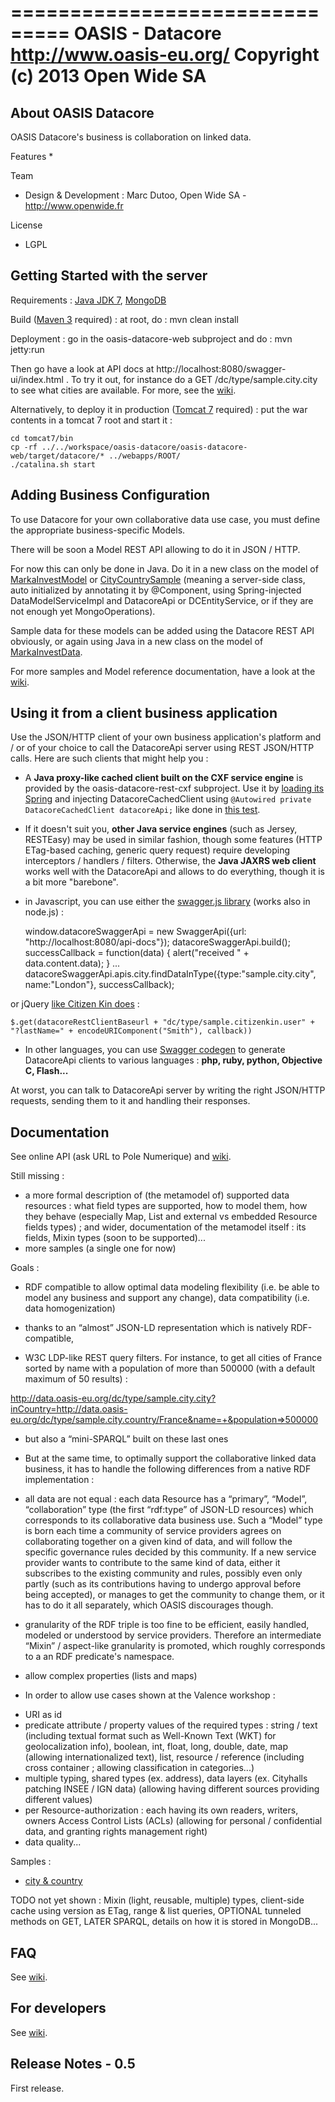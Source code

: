 ===============================
OASIS - Datacore
http://www.oasis-eu.org/
Copyright (c) 2013 Open Wide SA
===============================


About OASIS Datacore
--------------------

OASIS Datacore's business is collaboration on linked data.

Features
   * 

Team
   * Design & Development : Marc Dutoo, Open Wide SA - http://www.openwide.fr

License
   * LGPL


Getting Started with the server
-------------------------------

Requirements : [Java JDK 7](http://www.oracle.com/technetwork/java/javase/downloads/jdk7-downloads-1880260.html), [MongoDB](http://docs.mongodb.org/manual/installation/)

Build ([Maven 3](http://maven.apache.org/download.cgi) required) : at root, do : mvn clean install

Deployment : go in the oasis-datacore-web subproject and do : mvn jetty:run

Then go have a look at API docs at http://localhost:8080/swagger-ui/index.html . To try it out, for instance do a GET /dc/type/sample.city.city to see what cities are available. For more, see the [wiki](https://github.com/pole-numerique/oasis-datacore/wiki).

Alternatively, to deploy it in production ([Tomcat 7](http://tomcat.apache.org/download-70.cgi) required) : put the war contents in a tomcat 7 root and start it :

    cd tomcat7/bin
    cp -rf ../../workspace/oasis-datacore/oasis-datacore-web/target/datacore/* ../webapps/ROOT/
    ./catalina.sh start


Adding Business Configuration
-----------------------------

To use Datacore for your own collaborative data use case, you must define the appropriate business-specific Models.

There will be soon a Model REST API allowing to do it in JSON / HTTP.

For now this can only be done in Java. Do it in a new class on the model of [MarkaInvestModel](https://github.com/pole-numerique/oasis-datacore/blob/master/oasis-datacore-core/src/main/java/org/oasis/datacore/core/sample/MarkaInvestModel.java) or [CityCountrySample](https://github.com/pole-numerique/oasis-datacore/blob/master/oasis-datacore-core/src/main/java/org/oasis/datacore/core/sample/CityCountrySample.java) (meaning a server-side class, auto initialized by annotating it by @Component, using Spring-injected DataModelServiceImpl and DatacoreApi or DCEntityService, or if they are not enough yet MongoOperations).

Sample data for these models can be added using the Datacore REST API obviously, or again using Java in a new class on the model of [MarkaInvestData](https://github.com/pole-numerique/oasis-datacore/blob/master/oasis-datacore-core/src/main/java/org/oasis/datacore/core/sample/MarkaInvestData.java).

For more samples and Model reference documentation, have a look at the [wiki](https://github.com/pole-numerique/oasis-datacore/wiki).


Using it from a client business application
-------------------------------------------

Use the JSON/HTTP client of your own business application's platform and / or of your choice to call the DatacoreApi server using REST JSON/HTTP calls. Here are such clients that might help you :

- A **Java proxy-like cached client built on the CXF service engine** is provided by the oasis-datacore-rest-cxf subproject. Use it by [loading its Spring](https://github.com/pole-numerique/oasis-datacore/blob/master/oasis-datacore-rest-cxf/src/main/resources/oasis-datacore-rest-client-context.xml) and injecting DatacoreCachedClient using ```@Autowired private DatacoreCachedClient datacoreApi;``` like done in [this test](https://github.com/pole-numerique/oasis-datacore/blob/master/oasis-datacore-rest-cxf/src/test/java/org/oasis/datacore/rest/api/client/DatacoreApiCXFClientTest.java).

- If it doesn't suit you, **other Java service engines** (such as Jersey, RESTEasy) may be used in similar fashion, though some features (HTTP ETag-based caching, generic query request) require developing interceptors / handlers / filters. Otherwise, the **Java JAXRS web client** works well with the DatacoreApi and allows to do everything, though it is a bit more "barebone".

- in Javascript, you can use either the [swagger.js library](https://github.com/wordnik/swagger-js) (works also in node.js) :

    window.datacoreSwaggerApi = new SwaggerApi({url: "http://localhost:8080/api-docs"});
    datacoreSwaggerApi.build();
    successCallback = function(data) { alert("received " + data.content.data); }
    ...
    datacoreSwaggerApi.apis.city.findDataInType({type:"sample.city.city", name:"London"},  successCallback);

or jQuery [like Citizen Kin does](https://github.com/pole-numerique/oasis-gru/blob/master/oasis-gru-parent/oasis-gru-webapps/oasis-gru-webapps-back/src/main/webapp/WEB-INF/jsp/permissions.jsp) :

    $.get(datacoreRestClientBaseurl + "dc/type/sample.citizenkin.user" + "?lastName=" + encodeURIComponent("Smith"), callback))

- In other languages, you can use [Swagger codegen](https://github.com/wordnik/swagger-codegen) to generate DatacoreApi clients to various languages : **php, ruby, python, Objective C, Flash...**

At worst, you can talk to DatacoreApi server by writing the right JSON/HTTP requests, sending them to it and handling their responses.


Documentation
--------------

See online API (ask URL to Pole Numerique) and [wiki](https://github.com/pole-numerique/oasis-datacore/wiki).

Still missing :

* a more formal description of (the metamodel of) supported data resources : what field types are supported, how to model them, how they behave (especially Map, List and external vs embedded Resource fields types) ; and wider, documentation of the metamodel itself : its fields, Mixin types (soon to be supported)...
* more samples (a single one for now)


Goals :

* RDF compatible
to allow optimal data modeling flexibility (i.e. be able to model any business and support any change), data compatibility (i.e. data homogenization)

 - thanks to an “almost” JSON-LD representation which is natively RDF-compatible,

 - W3C LDP-like REST query filters. For instance, to get all cities of France sorted by name with a population of more than 500000 (with a default maximum of 50 results) :

http://data.oasis-eu.org/dc/type/sample.city.city?inCountry=http://data.oasis-eu.org/dc/type/sample.city.country/France&name=+&population=>500000

 - but also a “mini-SPARQL” built on these last ones


* But at the same time, to optimally support the collaborative linked data business, it has to handle the following differences from a native RDF implementation :

 - all data are not equal : each data Resource has a “primary”, “Model”, “collaboration” type (the first “rdf:type” of JSON-LD resources) which corresponds to its collaborative data business use. Such a “Model” type is born each time a community of service providers agrees on collaborating together on a given kind of data, and will follow the specific governance rules decided by this community. If a new service provider wants to contribute to the same kind of data, either it subscribes to the existing community and rules, possibly even only partly (such as its contributions having to undergo approval before being accepted), or manages to get the community to change them, or it has to do it all separately, which OASIS discourages though. 

 - granularity of the RDF triple is too fine to be efficient, easily handled, modeled or understood by service providers. Therefore an intermediate “Mixin” / aspect-like granularity is promoted, which roughly corresponds to a an RDF predicate's namespace.

 - allow complex properties (lists and maps)


* In order to allow use cases shown at the Valence workshop :

 - URI as id
 - predicate attribute / property values of the required types : string / text (including textual format such as Well-Known Text (WKT) for geolocalization info), boolean, int, float, long, double, date, map (allowing internationalized text), list, resource / reference (including cross container ; allowing classification in categories...)
 - multiple typing, shared types (ex. address), data layers (ex. Cityhalls patching INSEE / IGN data) (allowing having different sources providing different values)
 - per Resource-authorization : each having its own readers, writers, owners Access Control Lists (ACLs) (allowing for personal / confidential data, and granting rights management right)
 - data quality...


Samples :

* [city & country](https://github.com/pole-numerique/oasis-datacore/wiki/Tutorial---city-&-country)

TODO not yet shown : Mixin (light, reusable, multiple) types, client-side cache using version as ETag, range & list queries, OPTIONAL tunneled methods on GET, LATER SPARQL, details on how it is stored in MongoDB...


FAQ
---
See [wiki](https://github.com/pole-numerique/oasis-datacore/wiki).


For developers
--------------
See [wiki](https://github.com/pole-numerique/oasis-datacore/wiki).


Release Notes - 0.5
-------------------
First release.


